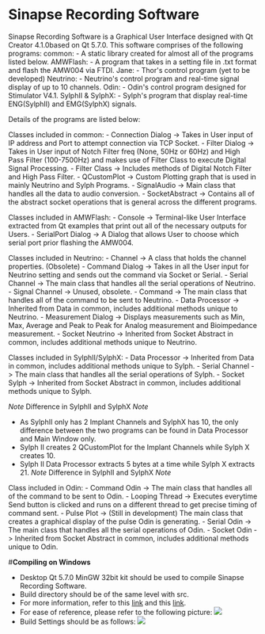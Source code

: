 # **Sinapse Recording Software**

<!-- Sinapse Recording Software is a Graphical User Interfaced designed with Qt Creator 4.1.0 based on Qt 5.7.0. 
Its purpose is to acquire and display real time signals from Neutrino II and Sylph hardware via USB and/or WiFi.

~~This program can be compiled for both Neutrino II and Sylph individually as of Version 1.0 
by defining NEUTRINO_II or SYLPH in the .pro file respectively, as shown below (compiling for Neutrino II)~~
```
~~DEFINES += NEUTRINO_II~~
~~# DEFINES += SYLPH~~
```
~~### NOTE: If compiled for one (e.g. NEUTRINO_I) program, the project must be cleaned before it can be compiled for the other (in this case, SYLPH) by clicking Build -> Clean all in the menu.~~

The following features are common for both Neutrino II and Sylph Recording Software:
- Both GUIs are capable of recording data into a .csv file with the file name of 'data_'yyyyMMdd_HHmmss'.csv' format (e.g. data_20170106_102512.csv).
- Both GUIs are capable to select save file location prior to recording; else, it will be saved to user's desktop automatically.
- Both GUIs are capable of selecting time scales of 10ms, 20ms, 50ms, 100ms, 200ms, 500ms, 1000ms, 2000ms and 5000ms for graphical display purpose.

Neutrino II Recording Software includes the following features:
- 10 channels graphical display with the option of 10x1 layout or 5x2 layout.
- Connecting via TCP sockets by defining IP address and port.
- Connecting via USB Serial Interface for wired application.
- Command dialog specifically for Neutrino II.

Sylph Recording Software includes the following features:
- 2 channels for Implant signals, 1 channel for Synchronization signal and 1 channel for Frame Markers graphical displays.
- Labelled graphs for easy reference.
- Selectable voltage scale of 50uV, 100uV, 200uV, 500uV, 1000uV, 2000uV and 5000uV.
- Selectable audio output of signals for both Implant signal channels and Synchronization signal channel.
- High pass filter with a validator of 100 Hz to 7500 Hz.
- Notch filter with the option of 50 Hz and 60 Hz. -->

Sinapse Recording Software is a Graphical User Interface designed with Qt Creator 4.1.0based on Qt 5.7.0. 
This software comprises of the following programs:
common:
	- A static library created for almost all of the programs listed below.
AMWFlash:
	- A program that takes in a setting file in .txt format and flash the AMW004 via FTDI.
Jane:
	- Thor's control program (yet to be developed)
Neutrino:
	- Neutrino's control program and real-time signal display of up to 10 channels.
Odin:
	- Odin's control program designed for Stimulator V4.1.
SylphII & SylphX:
	- Sylph's program that display real-time ENG(SylphII) and EMG(SylphX) signals.

Details of the programs are listed below:

Classes included in common:
	- Connection Dialog -> Takes in User input of IP address and Port to attempt connection via TCP Socket.
	- Filter Dialog -> Takes in User input of Notch Filter freq (None, 50Hz or 60Hz) and High Pass Filter (100-7500Hz) and makes use of Filter Class to execute Digital Signal Processing.
	- Filter Class -> Includes methods of Digital Notch Filter and High Pass Filter.
	- QCustomPlot -> Custom Plotting graph that is used in mainly Neutrino and Sylph Programs.
	- SignalAudio -> Main class that handles all the data to audio conversion.
	- SocketAbstract -> Contains all of the abstract socket operations that is general across the different programs.

Classes included in AMWFlash:
	- Console -> Terminal-like User Interface extracted from Qt examples that print out all of the necessary outputs for Users.
	- SerialPort Dialog -> A Dialog that allows User to choose which serial port prior flashing the AMW004.

Classes included in Neutrino:
	- Channel -> A class that holds the channel properties. (Obsolete)
	- Command Dialog -> Takes in all the User input for Neutrino setting and sends out the command via Socket or Serial.
	- Serial Channel -> The main class that handles all the serial operations of Neutrino.
	- Signal Channel -> Unused, obsolete.
	- Command -> The main class that handles all of the command to be sent to Neutrino.
	- Data Processor -> Inherited from Data in common, includes additional methods unique to Neutrino.
	- Measurement Dialog -> Displays measurements such as Min, Max, Average and Peak to Peak for Analog measurement and Bioimpedance measurement.
	- Socket Neutrino -> Inherited from Socket Abstract in common, includes additional methods unique to Neutrino.

Classes included in SylphII/SylphX:
	- Data Processor -> Inherited from Data in common, includes additional methods unique to Sylph.
	- Serial Channel -> The main class that handles all the serial operations of Sylph.
	- Socket Sylph -> Inherited from Socket Abstract in common, includes additional methods unique to Sylph.

*Note* Difference in SylphII and SylphX *Note*
- As SylphII only has 2 Implant Channels and SylphX has 10, the only difference between the two programs can be found in Data Processor and Main Window only.
- Sylph II creates 2 QCustomPlot for the Implant Channels while Sylph X creates 10.
- Sylph II Data Processor extracts 5 bytes at a time while Sylph X extracts 21.
*Note* Difference in SylphII and SylphX *Note*

Class included in Odin:
	- Command Odin -> The main class that handles all of the command to be sent to Odin.
	- Looping Thread -> Executes everytime Send button is clicked and runs on a different thread to get precise timing of command sent.
	- Pulse Plot -> (Still in development) The main class that creates a graphical display of the pulse Odin is generating.
	- Serial Odin -> The main class that handles all the serial operations of Odin.
	- Socket Odin -> Inherited from Socket Abstract in common, includes additional methods unique to Odin.

#**Compiling on Windows**
- Desktop Qt 5.7.0 MinGW 32bit kit should be used to compile Sinapse Recording Software.
- Build directory should be of the same level with src.
- For more information, refer to this [link](http://doc.qt.io/qt-5/windows-support.html) and this [link](http://doc.qt.io/qt-5/windows-deployment.html).
- For ease of reference, please refer to the following picture:
![](https://cloud.githubusercontent.com/assets/19749458/21709617/578840e2-d41d-11e6-994d-b1a0833a9b35.png)
- Build Settings should be as follows:
![](https://cloud.githubusercontent.com/assets/19749458/21709673/eba4f0b8-d41d-11e6-89c4-8335f6bbe237.png)
